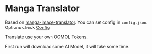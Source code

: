 # Manga Translator
Based on [manga-image-translator](https://github.com/zyddnys/manga-image-translator).
You can set config in `config.json`. Options check [Config](https://github.com/zyddnys/manga-image-translator?tab=readme-ov-file#config-file)

Translate use your own OOMOL Tokens.

First run will download some AI Model, it will take some time.
